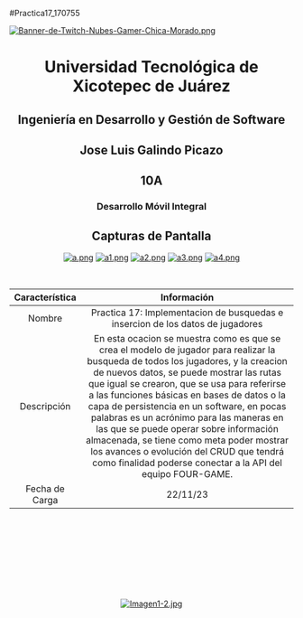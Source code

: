 #Practica17_170755

[![Banner-de-Twitch-Nubes-Gamer-Chica-Morado.png](https://i.postimg.cc/15q3LFXF/Banner-de-Twitch-Nubes-Gamer-Chica-Morado.png)](https://postimg.cc/MvzwBvyZ)

<div align="center">
  
# Universidad Tecnológica de Xicotepec de Juárez


## Ingeniería en Desarrollo y Gestión de Software
## Jose Luis Galindo Picazo
## 10A
### Desarrollo Móvil Integral


## Capturas de Pantalla
[![a.png](https://i.postimg.cc/YSW4SLtC/a.png)](https://postimg.cc/FfhFWRfM)
[![a1.png](https://i.postimg.cc/3NLZjfWB/a1.png)](https://postimg.cc/D4XsngrJ)
[![a2.png](https://i.postimg.cc/q7fxG3B9/a2.png)](https://postimg.cc/ZWcNb0dc)
[![a3.png](https://i.postimg.cc/kXzQnbSB/a3.png)](https://postimg.cc/N589DLpc)
[![a4.png](https://i.postimg.cc/SKrYz2nL/a4.png)](https://postimg.cc/3ykxswCW)




&nbsp;
&nbsp;


|  Característica |  Información |
| :------------: | :------------: |
| Nombre  |  Practica 17: Implementacion de busquedas e insercion de los datos de jugadores |
| Descripción  | En esta ocacion se muestra como es que se crea el modelo de jugador para realizar la busqueda de todos los jugadores, y la creacion de nuevos datos, se puede mostrar las rutas que igual se crearon, que se usa para referirse a las funciones básicas en bases de datos o la capa de persistencia en un software, en pocas palabras es un acrónimo para las maneras en las que se puede operar sobre información almacenada, se tiene como meta poder mostrar los avances o evolución del CRUD que tendrá como finalidad poderse conectar a la API del equipo FOUR-GAME. |
|  Fecha de Carga | 22/11/23  |

&nbsp;
&nbsp;

&nbsp;
&nbsp;

<br>
<br>
<br>
<br>

[![Imagen1-2.jpg](https://i.postimg.cc/x1swjyVj/Imagen1-2.jpg)](https://postimg.cc/0zwWcSNh)



&nbsp;
&nbsp;
